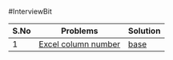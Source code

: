#InterviewBit


S.No |  Problems              |     Solution
-----|------------------------| --------------------------------------------------------------------------
1 |[Excel column number](https://www.interviewbit.com/problems/excel-column-number/) | [base](https://github.com/thakurshilpa/InterviewBit/blob/master/solution/Excel_Column_number)

